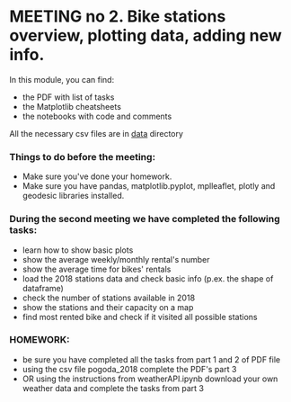 <h1> MEETING no 2. Bike stations overview, plotting data, adding new info.</h1>

In this module, you can find:
+ the PDF with list of tasks
+ the Matplotlib cheatsheets
+ the notebooks with code and comments

All the necessary csv files are in [data](https://github.com/dataworkshop/dw-katowice-project/tree/master/citybike/data) directory 

<h3> Things to do before the meeting:</h3>

+ Make sure you've done your homework.
+ Make sure you have pandas, matplotlib.pyplot, mplleaflet, plotly and geodesic libraries installed.

<h3> During the second meeting we have completed the following tasks:</h3>

+ learn how to show basic plots
+ show the average weekly/monthly rental's number
+ show the average time for bikes' rentals
+ load the 2018 stations data and check basic info (p.ex. the shape of dataframe)
+ check the number of stations available in 2018
+ show the stations and their capacity on a map
+ find most rented bike and check if it visited all possible stations


<h3>HOMEWORK:</h3>

+ be sure you have completed all the tasks from part 1 and 2 of PDF file
+ using the csv file pogoda_2018 complete the PDF's part 3
+ OR using the instructions from weatherAPI.ipynb download your own weather data and complete the tasks from part 3
